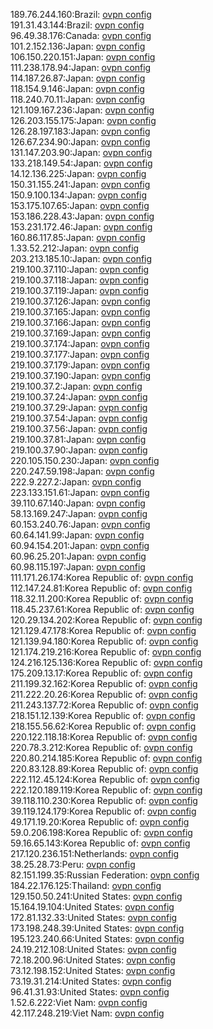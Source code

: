 189.76.244.160:Brazil: [ovpn config](vpn/189_76_244_160.ovpn)  
191.31.43.144:Brazil: [ovpn config](vpn/191_31_43_144.ovpn)  
96.49.38.176:Canada: [ovpn config](vpn/96_49_38_176.ovpn)  
101.2.152.136:Japan: [ovpn config](vpn/101_2_152_136.ovpn)  
106.150.220.151:Japan: [ovpn config](vpn/106_150_220_151.ovpn)  
111.238.178.94:Japan: [ovpn config](vpn/111_238_178_94.ovpn)  
114.187.26.87:Japan: [ovpn config](vpn/114_187_26_87.ovpn)  
118.154.9.146:Japan: [ovpn config](vpn/118_154_9_146.ovpn)  
118.240.70.11:Japan: [ovpn config](vpn/118_240_70_11.ovpn)  
121.109.167.236:Japan: [ovpn config](vpn/121_109_167_236.ovpn)  
126.203.155.175:Japan: [ovpn config](vpn/126_203_155_175.ovpn)  
126.28.197.183:Japan: [ovpn config](vpn/126_28_197_183.ovpn)  
126.67.234.90:Japan: [ovpn config](vpn/126_67_234_90.ovpn)  
131.147.203.90:Japan: [ovpn config](vpn/131_147_203_90.ovpn)  
133.218.149.54:Japan: [ovpn config](vpn/133_218_149_54.ovpn)  
14.12.136.225:Japan: [ovpn config](vpn/14_12_136_225.ovpn)  
150.31.155.241:Japan: [ovpn config](vpn/150_31_155_241.ovpn)  
150.9.100.134:Japan: [ovpn config](vpn/150_9_100_134.ovpn)  
153.175.107.65:Japan: [ovpn config](vpn/153_175_107_65.ovpn)  
153.186.228.43:Japan: [ovpn config](vpn/153_186_228_43.ovpn)  
153.231.172.46:Japan: [ovpn config](vpn/153_231_172_46.ovpn)  
160.86.117.85:Japan: [ovpn config](vpn/160_86_117_85.ovpn)  
1.33.52.212:Japan: [ovpn config](vpn/1_33_52_212.ovpn)  
203.213.185.10:Japan: [ovpn config](vpn/203_213_185_10.ovpn)  
219.100.37.110:Japan: [ovpn config](vpn/219_100_37_110.ovpn)  
219.100.37.118:Japan: [ovpn config](vpn/219_100_37_118.ovpn)  
219.100.37.119:Japan: [ovpn config](vpn/219_100_37_119.ovpn)  
219.100.37.126:Japan: [ovpn config](vpn/219_100_37_126.ovpn)  
219.100.37.165:Japan: [ovpn config](vpn/219_100_37_165.ovpn)  
219.100.37.166:Japan: [ovpn config](vpn/219_100_37_166.ovpn)  
219.100.37.169:Japan: [ovpn config](vpn/219_100_37_169.ovpn)  
219.100.37.174:Japan: [ovpn config](vpn/219_100_37_174.ovpn)  
219.100.37.177:Japan: [ovpn config](vpn/219_100_37_177.ovpn)  
219.100.37.179:Japan: [ovpn config](vpn/219_100_37_179.ovpn)  
219.100.37.190:Japan: [ovpn config](vpn/219_100_37_190.ovpn)  
219.100.37.2:Japan: [ovpn config](vpn/219_100_37_2.ovpn)  
219.100.37.24:Japan: [ovpn config](vpn/219_100_37_24.ovpn)  
219.100.37.29:Japan: [ovpn config](vpn/219_100_37_29.ovpn)  
219.100.37.54:Japan: [ovpn config](vpn/219_100_37_54.ovpn)  
219.100.37.56:Japan: [ovpn config](vpn/219_100_37_56.ovpn)  
219.100.37.81:Japan: [ovpn config](vpn/219_100_37_81.ovpn)  
219.100.37.90:Japan: [ovpn config](vpn/219_100_37_90.ovpn)  
220.105.150.230:Japan: [ovpn config](vpn/220_105_150_230.ovpn)  
220.247.59.198:Japan: [ovpn config](vpn/220_247_59_198.ovpn)  
222.9.227.2:Japan: [ovpn config](vpn/222_9_227_2.ovpn)  
223.133.151.61:Japan: [ovpn config](vpn/223_133_151_61.ovpn)  
39.110.67.140:Japan: [ovpn config](vpn/39_110_67_140.ovpn)  
58.13.169.247:Japan: [ovpn config](vpn/58_13_169_247.ovpn)  
60.153.240.76:Japan: [ovpn config](vpn/60_153_240_76.ovpn)  
60.64.141.99:Japan: [ovpn config](vpn/60_64_141_99.ovpn)  
60.94.154.201:Japan: [ovpn config](vpn/60_94_154_201.ovpn)  
60.96.25.201:Japan: [ovpn config](vpn/60_96_25_201.ovpn)  
60.98.115.197:Japan: [ovpn config](vpn/60_98_115_197.ovpn)  
111.171.26.174:Korea Republic of: [ovpn config](vpn/111_171_26_174.ovpn)  
112.147.24.81:Korea Republic of: [ovpn config](vpn/112_147_24_81.ovpn)  
118.32.11.200:Korea Republic of: [ovpn config](vpn/118_32_11_200.ovpn)  
118.45.237.61:Korea Republic of: [ovpn config](vpn/118_45_237_61.ovpn)  
120.29.134.202:Korea Republic of: [ovpn config](vpn/120_29_134_202.ovpn)  
121.129.47.178:Korea Republic of: [ovpn config](vpn/121_129_47_178.ovpn)  
121.139.94.180:Korea Republic of: [ovpn config](vpn/121_139_94_180.ovpn)  
121.174.219.216:Korea Republic of: [ovpn config](vpn/121_174_219_216.ovpn)  
124.216.125.136:Korea Republic of: [ovpn config](vpn/124_216_125_136.ovpn)  
175.209.13.17:Korea Republic of: [ovpn config](vpn/175_209_13_17.ovpn)  
211.199.32.162:Korea Republic of: [ovpn config](vpn/211_199_32_162.ovpn)  
211.222.20.26:Korea Republic of: [ovpn config](vpn/211_222_20_26.ovpn)  
211.243.137.72:Korea Republic of: [ovpn config](vpn/211_243_137_72.ovpn)  
218.151.12.139:Korea Republic of: [ovpn config](vpn/218_151_12_139.ovpn)  
218.155.56.62:Korea Republic of: [ovpn config](vpn/218_155_56_62.ovpn)  
220.122.118.18:Korea Republic of: [ovpn config](vpn/220_122_118_18.ovpn)  
220.78.3.212:Korea Republic of: [ovpn config](vpn/220_78_3_212.ovpn)  
220.80.214.185:Korea Republic of: [ovpn config](vpn/220_80_214_185.ovpn)  
220.83.128.89:Korea Republic of: [ovpn config](vpn/220_83_128_89.ovpn)  
222.112.45.124:Korea Republic of: [ovpn config](vpn/222_112_45_124.ovpn)  
222.120.189.119:Korea Republic of: [ovpn config](vpn/222_120_189_119.ovpn)  
39.118.110.230:Korea Republic of: [ovpn config](vpn/39_118_110_230.ovpn)  
39.119.124.179:Korea Republic of: [ovpn config](vpn/39_119_124_179.ovpn)  
49.171.19.20:Korea Republic of: [ovpn config](vpn/49_171_19_20.ovpn)  
59.0.206.198:Korea Republic of: [ovpn config](vpn/59_0_206_198.ovpn)  
59.16.65.143:Korea Republic of: [ovpn config](vpn/59_16_65_143.ovpn)  
217.120.236.151:Netherlands: [ovpn config](vpn/217_120_236_151.ovpn)  
38.25.28.73:Peru: [ovpn config](vpn/38_25_28_73.ovpn)  
82.151.199.35:Russian Federation: [ovpn config](vpn/82_151_199_35.ovpn)  
184.22.176.125:Thailand: [ovpn config](vpn/184_22_176_125.ovpn)  
129.150.50.241:United States: [ovpn config](vpn/129_150_50_241.ovpn)  
15.164.19.104:United States: [ovpn config](vpn/15_164_19_104.ovpn)  
172.81.132.33:United States: [ovpn config](vpn/172_81_132_33.ovpn)  
173.198.248.39:United States: [ovpn config](vpn/173_198_248_39.ovpn)  
195.123.240.66:United States: [ovpn config](vpn/195_123_240_66.ovpn)  
24.19.212.108:United States: [ovpn config](vpn/24_19_212_108.ovpn)  
72.18.200.96:United States: [ovpn config](vpn/72_18_200_96.ovpn)  
73.12.198.152:United States: [ovpn config](vpn/73_12_198_152.ovpn)  
73.19.31.214:United States: [ovpn config](vpn/73_19_31_214.ovpn)  
96.41.31.93:United States: [ovpn config](vpn/96_41_31_93.ovpn)  
1.52.6.222:Viet Nam: [ovpn config](vpn/1_52_6_222.ovpn)  
42.117.248.219:Viet Nam: [ovpn config](vpn/42_117_248_219.ovpn)  
